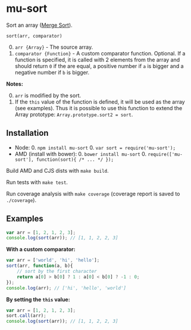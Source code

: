 # mu-sort

Sort an array ([Merge Sort](http://en.wikipedia.org/wiki/Merge_sort)).

`sort(arr, comparator)`

0. `arr {Array}` - The source array.
0. `comparator {Function}` - A custom comparator function. Optional. If a function is specified, it is called with 2
   elements from the array and should return `0` if the are equal, a positive number if `a` is bigger and a negative
   number if `b` is bigger.

**Notes:** 

0. `arr` is modified by the sort.
0. If the `this` value of the function is defined, it will be used as the array (see examples). Thus it is
   possible to use this function to extend the Array prototype: `Array.prototype.sort2 = sort`.

## Installation

- Node:
    0. `npm install mu-sort`
    0. `var sort = require('mu-sort');`
- AMD (install with bower):
    0. `bower install mu-sort`
    0. `require(['mu-sort'], function(sort){ /* ... */ });`
    
Build AMD and CJS dists with `make build`. 
   
Run tests with `make test`.

Run coverage analysis with `make coverage` (coverage report is saved to `./coverage`).

## Examples

```Javascript
var arr = [1, 2, 1, 2, 3];
console.log(sort(arr)); // [1, 1, 2, 2, 3]
```

**With a custom comparator:**

```Javascript
var arr = ['world', 'hi', 'hello'];
sort(arr, function(a, b){
    // sort by the first character
    return a[0] > b[0] ? 1 : a[0] < b[0] ? -1 : 0; 
});
console.log(arr); // ['hi', 'hello', 'world']
```

**By setting the `this` value:**

```Javascript
var arr = [1, 2, 1, 2, 3];
sort.call(arr);
console.log(sort(arr)); // [1, 1, 2, 2, 3]
```